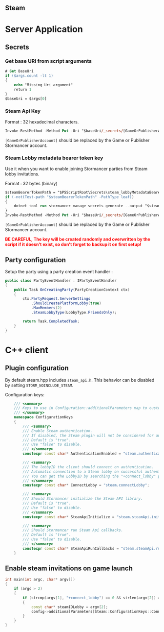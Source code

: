 Steam
-----

# Server Application

## Secrets

### Get base URI from script arguments

```ps
# Get BaseUri
if ($args.count -lt 1)
{
    echo "Missing Uri argument"
    return 1
}
$baseUri = $args[0]
```

### Steam Api Key

Format : 32 hexadecimal characters.

```ps
Invoke-RestMethod -Method Put -Uri "$baseUri/_secrets/[GameOrPublisherAccount]/secrets/steam_apiKey" -ContentType "text/plain" -InFile "$PSScriptRoot\Secrets\steam_apiKey.txt"
```

`[GameOrPublisherAccount]` should be replaced by the Game or Publisher Stormancer account.

### Steam Lobby metadata bearer token key

Use it when you want to enable joining Stormancer parties from Steam lobby invitations.

Format : 32 bytes (binary)

```ps
$steamBearerTokenPath = "$PSScriptRoot\Secrets\steam_lobbyMetadataBearerTokenKey"
if (-not(Test-path "$steamBearerTokenPath" -PathType leaf))
{
    dotnet tool run stormancer manage secrets generate --output "$steamBearerTokenPath" --size 32
}
Invoke-RestMethod -Method Put -Uri "$baseUri/_secrets/[GameOrPublisherAccount]/secrets/steam_lobbyMetadataBearerTokenKey" -ContentType "application/octet-stream" -InFile "$steamBearerTokenPath"
```

`[GameOrPublisherAccount]` should be replaced by the Game or Publisher Stormancer account.

<span style="color:red">**BE CAREFUL, The key will be created randomly and overwritten by the script if it doesn't exist, so don't forget to backup it on first setup!**</span>

## Party configuration

Setup the party using a party creation event handler :

```cs
public class PartyEventHandler : IPartyEventHandler
{
    public Task OnCreatingParty(PartyCreationContext ctx)
    {
        ctx.PartyRequest.ServerSettings
            .ShouldCreatePlatformLobby(true)
            .MaxMembers(2)
            .SteamLobbyType(LobbyType.FriendsOnly);

        return Task.CompletedTask;
    }
}
```

# C++ client

## Plugin configuration

By default steam.hpp includes `steam_api.h`. This behavior can be disabled by setting `STORM_NOINCLUDE_STEAM`.

Configuration keys:

```c++
	/// <summary>
    /// Keys to use in Configuration::additionalParameters map to customize the Steam plugin behavior.
    /// </summary>
    namespace ConfigurationKeys
    {
        /// <summary>
        /// Enable Steam authentication.
        /// If disabled, the Steam plugin will not be considered for authentication.
        /// Default is "true".
        /// Use "false" to disable.
        /// </summary>
        constexpr const char* AuthenticationEnabled = "steam.authentication.enabled";

        /// <summary>
        /// The lobbyID the client should connect on authentication. 
        /// Automatic connection to a Steam lobby on successful authentication should occur when the game has been launched by a lobby invitation.
        /// You can get the LobbyID by searching the "+connect_lobby" parameter in the command line arguments (argv).
        /// </summary>
        constexpr const char* ConnectLobby = "steam.connectLobby";

        /// <summary>
        /// Should Stormancer initialize the Steam API library.
        /// Default is "true".
        /// Use "false" to disable.
        /// </summary>
        constexpr const char* SteamApiInitialize = "steam.steamApi.initialize";

        /// <summary>
        /// Should Stormancer run Steam Api callbacks.
        /// Default is "true".
        /// Use "false" to disable.
        /// </summary>
        constexpr const char* SteamApiRunCallbacks = "steam.steamApi.runCallbacks";
    }
```

## Enable steam invitations on game launch

```c++
int main(int argc, char* argv[])
{
    if (argc > 2)
    {
        if (strcmp(argv[1], "+connect_lobby") == 0 && strlen(argv[2]) > 0)
        {
            const char* steamIDLobby = argv[2];
            config->additionalParameters[Steam::ConfigurationKeys::ConnectLobby] = steamIDLobby;
        }
    }
}
```


